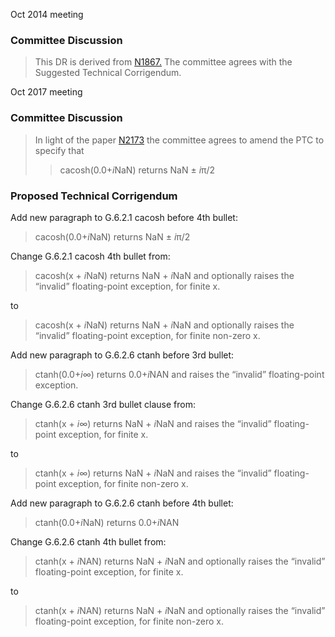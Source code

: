 Oct 2014 meeting

### Committee Discussion

> This DR is derived from
> [N1867.](https://www.open-std.org/jtc1/sc22/wg14/www/docs/n1867.htm) The
> committee agrees with the Suggested Technical Corrigendum.

Oct 2017 meeting

### Committee Discussion

> In light of the paper
> [N2173](https://www.open-std.org/jtc1/sc22/wg14/www/docs/n2173.htm) the
> committee agrees to amend the PTC to specify that
>
> > cacosh(0.0\+*i*NaN) returns NaN ± *i*π/2

### Proposed Technical Corrigendum

Add new paragraph to G.6.2.1 cacosh before 4th bullet:

> cacosh(0.0\+*i*NaN) returns NaN ± *i*π/2

Change G.6.2.1 cacosh 4th bullet from:

> cacosh(x \+ *i*NaN) returns NaN \+ *i*NaN and optionally raises the “invalid”
> floating-point exception, for finite x.

to

> cacosh(x \+ *i*NaN) returns NaN \+ *i*NaN and optionally raises the “invalid”
> floating-point exception, for finite non-zero x.

Add new paragraph to G.6.2.6 ctanh before 3rd bullet:

> ctanh(0.0\+*i*∞) returns 0.0\+*i*NAN and raises the “invalid” floating-point
> exception.

Change G.6.2.6 ctanh 3rd bullet clause from:

> ctanh(x \+ *i*∞) returns NaN \+ *i*NaN and raises the “invalid” floating-point
> exception, for finite x.

to

> ctanh(x \+ *i*∞) returns NaN \+ *i*NaN and raises the “invalid” floating-point
> exception, for finite non-zero x.

Add new paragraph to G.6.2.6 ctanh before 4th bullet:

> ctanh(0.0\+*i*NaN) returns 0.0\+*i*NAN

Change G.6.2.6 ctanh 4th bullet from:

> ctanh(x \+ *i*NAN) returns NaN \+ *i*NaN and optionally raises the “invalid”
> floating-point exception, for finite x.

to

> ctanh(x \+ *i*NAN) returns NaN \+ *i*NaN and optionally raises the “invalid”
> floating-point exception, for finite non-zero x.
